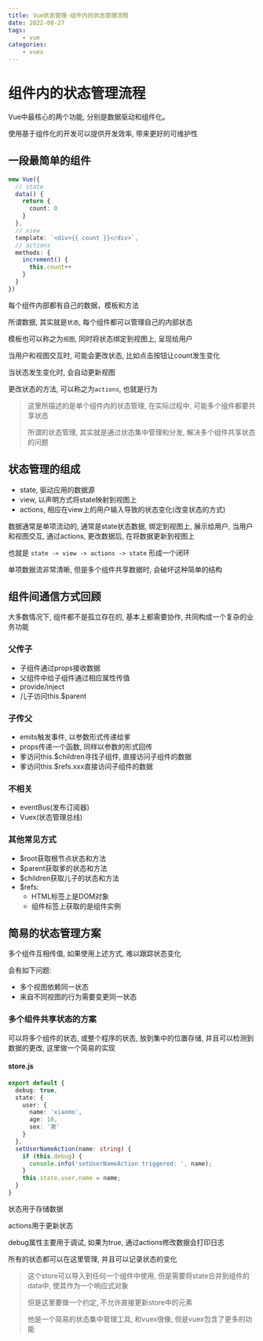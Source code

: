 ```yaml
---
title: Vue状态管理-组件内的状态管理流程
date: 2022-08-27
tags:
    - vue
categories:
    - vuex
---
```


# 组件内的状态管理流程

Vue中最核心的两个功能, 分别是数据驱动和组件化。

使用基于组件化的开发可以提供开发效率, 带来更好的可维护性

## 一段最简单的组件

```ts
new Vue({
  // state
  data() {
    return {
      count: 0
    }
  },
  // view
  template: `<div>{{ count }}</div>`,
  // actions
  methods: {
    increment() {
      this.count++
    }
  }
})
```

每个组件内部都有自己的数据，模板和方法

所谓数据, 其实就是`状态`, 每个组件都可以管理自己的内部状态

模板也可以称之为`视图`, 同时将状态绑定到视图上, 呈现给用户

当用户和视图交互时, 可能会更改状态, 比如点击按钮让count发生变化

当状态发生变化时, 会自动更新视图

更改状态的方法, 可以称之为`actions`, 也就是行为

> 这里所描述的是单个组件内的状态管理, 在实际过程中, 可能多个组件都要共享状态
> 
> 所谓的状态管理, 其实就是通过状态集中管理和分发, 解决多个组件共享状态的问题

## 状态管理的组成

+ state, 驱动应用的数据源
+ view, 以声明方式将state映射到视图上
+ actions, 相应在view上的用户输入导致的状态变化(改变状态的方式)

数据通常是单项流动的, 通常是state状态数据, 绑定到视图上, 展示给用户, 当用户和视图交互, 通过actions, 更改数据后, 在将数据更新到视图上

也就是 `state -> view -> actions -> state` 形成一个闭环

单项数据流非常清晰, 但是多个组件共享数据时, 会破坏这种简单的结构

## 组件间通信方式回顾

大多数情况下, 组件都不是孤立存在的, 基本上都需要协作, 共同构成一个复杂的业务功能

### 父传子
+ 子组件通过props接收数据
+ 父组件中给子组件通过相应属性传值
+ provide/inject
+ 儿子访问this.$parent
### 子传父
+ emits触发事件, 以参数形式传递给爹
+ props传递一个函数, 同样以参数的形式回传
+ 爹访问this.$children寻找子组件, 直接访问子组件的数据
+ 爹访问this.$refs.xxx直接访问子组件的数据
### 不相关
+ eventBus(发布订阅器)
+ Vuex(状态管理总线)

### 其他常见方式
+ $root获取根节点状态和方法
+ $parent获取爹的状态和方法
+ $children获取儿子的状态和方法
+ $refs: 
  - HTML标签上是DOM对象
  - 组件标签上获取的是组件实例 

## 简易的状态管理方案

多个组件互相传值, 如果使用上述方式, 难以跟踪状态变化

会有如下问题:

+ 多个视图依赖同一状态
+ 来自不同视图的行为需要变更同一状态

### 多个组件共享状态的方案

可以将多个组件的状态, 或整个程序的状态, 放到集中的位置存储, 并且可以检测到数据的更改, 这里做一个简易的实现

#### store.js
```ts
export default {
  debug: true,
  state: {
    user: {
      name: 'xiaomo',
      age: 18,
      sex: '男'
    }
  },
  setUserNameAction(name: string) {
    if (this.debug) {
      console.info('setUserNameAction triggered: ', name);
    }
    this.state.user.name = name;
  }
}
```

状态用于存储数据

actions用于更新状态

debug属性主要用于调试, 如果为true, 通过actions修改数据会打印日志

所有的状态都可以在这里管理, 并且可以记录状态的变化

> 这个store可以导入到任何一个组件中使用, 但是需要将state合并到组件的data中, 使其作为一个响应式对象
> 
> 但是这里要做一个约定, 不允许直接更新store中的元素
> 
> 他是一个简易的状态集中管理工具, 和vuex很像, 但是vuex包含了更多的功能



